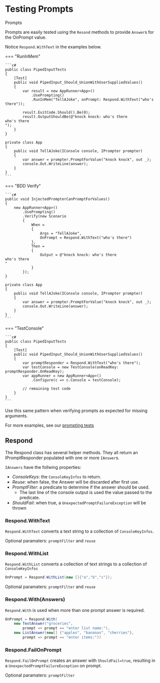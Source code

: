 # Testing Prompts

Prompts 

Prompts are easily tested using the `Resond` methods to provide `Answer`s for the OnPrompt value.

Notice `Respond.WithText` in the examples below.

=== "RunInMem"

    ```c#
    public class PipedInputTests
    {
        [Test]
        public void PipedInput_Should_UnionWithUserSuppliedValues()
        {
            var result = new AppRunner<App>()
                .UsePrompting()
                .RunInMem("TellAJoke", onPrompt: Respond.WithText("who's there"));

            result.ExitCode.Should().Be(0);
            result.OutputShouldBe(@"knock knock: who's there
    who's there
    ");
        }
    }

    private class App
    {
        public void TellAJoke(IConsole console, IPrompter prompter)
        {
            var answer = prompter.PromptForValue("knock knock", out _);
            console.Out.WriteLine(answer);
        }
    }
    ```

=== "BDD Verify"

    ```c#
    public void InjectedPrompterCanPromptForValues()
    {
        new AppRunner<App>()
            .UsePrompting()
            .Verify(new Scenario
            {
                When = 
                {
                    Args = "TellAJoke",
                    OnPrompt = Respond.WithText("who's there")
                },
                Then =
                {
                    Output = @"knock knock: who's there
    who's there
    "
                }
            });
    }

    private class App
    {
        public void TellAJoke(IConsole console, IPrompter prompter)
        {
            var answer = prompter.PromptForValue("knock knock", out _);
            console.Out.WriteLine(answer);
        }
    }
    ```

=== "TestConsole"

    ```c#
    public class PipedInputTests
    {
        [Test]
        public void PipedInput_Should_UnionWithUserSuppliedValues()
        {
            var promptResponder = Respond.WithText("who's there");
            var testConsole = new TestConsole(onReadKey: promptResponder.OnReadKey);
            var appRunner = new AppRunner<App>()
                .Configure(c => c.Console = testConsole);

            // remaining test code
        }
    }
    ```

Use this same pattern when verifying prompts as expected for missing arguments.

For more examples, see our [prompting tests](https://github.com/bilal-fazlani/commanddotnet/tree/master/CommandDotNet.Tests/FeatureTests/Prompting)

## Respond

The Respond class has several helper methods. They all return an IPromptResponder populated with one or more `IAnswer`s.

`IAnswers` have the follwing properties:

* *ConsoleKeys*: the `ConsoleKeyInfos` to return.
* *Reuse*: when false, the Answer will be discarded after first use.
* *PromptFilter*: a predicate to determine if the answer should be used. 
    * The last line of the console output is used the value passed to the predicate.
* *ShouldFail*: when true, a `UnexpectedPromptFailureException` will be thrown


### Respond.WithText

`Respond.WithText` converts a text string to a collection of `ConsoleKeyInfos`.

Optional paramaters: `promptFilter` and `reuse`

### Respond.WithList

`Respond.WithList` converts a collection of text strings to a collection of `ConsoleKeyInfos`

```c#
OnPrompt = Respond.WithList(new []{"a","b","c"});
```

Optional paramaters: `promptFilter` and `reuse`

### Respond.With(Answers)

`Respond.With` is used when more than one prompt answer is required.

```c#
OnPrompt = Respond.With(
    new TextAnswer("groceries", 
        prompt => prompt == "enter list name:"),
    new ListAnswer(new[] {"apples", "bananas", "cherries"},
        prompt => prompt == "enter items:"))
```

### Respond.FailOnPrompt

`Respond.FailOnPrompt` creates an answer with `ShouldFail=true`, resulting in a `UnexpectedPromptFailureException` on prompt.

Optional paramaters: `promptFilter`
